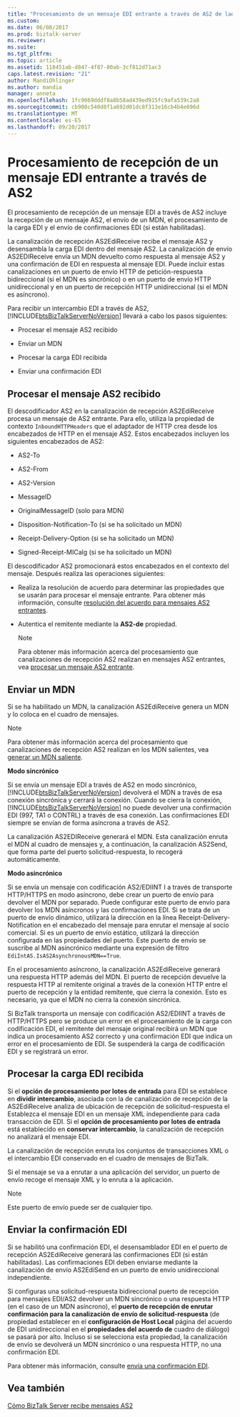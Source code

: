 ```yaml
---
title: "Procesamiento de un mensaje EDI entrante a través de AS2 de lado de recepción | Documentos de Microsoft"
ms.custom: 
ms.date: 06/08/2017
ms.prod: biztalk-server
ms.reviewer: 
ms.suite: 
ms.tgt_pltfrm: 
ms.topic: article
ms.assetid: 118451ab-d847-4f87-80ab-3cf812d71ac3
caps.latest.revision: "21"
author: MandiOhlinger
ms.author: mandia
manager: anneta
ms.openlocfilehash: 1fc9069dddf8a8b58ad439ed915fc9afa539c2a8
ms.sourcegitcommit: cb908c540d8f1a692d01dc8f313e16cb4b4e696d
ms.translationtype: MT
ms.contentlocale: es-ES
ms.lasthandoff: 09/20/2017
---
```

# <a name="receive-side-processing-of-an-incoming-edi-message-over-as2"></a>Procesamiento de recepción de un mensaje EDI entrante a través de AS2
El procesamiento de recepción de un mensaje EDI a través de AS2 incluye la recepción de un mensaje AS2, el envío de un MDN, el procesamiento de la carga EDI y el envío de confirmaciones EDI (si están habilitadas).  
  
 La canalización de recepción AS2EdiReceive recibe el mensaje AS2 y desensambla la carga EDI dentro del mensaje AS2. La canalización de envío AS2EDIReceive envía un MDN devuelto como respuesta al mensaje AS2 y una confirmación de EDI en respuesta al mensaje EDI. Puede incluir estas canalizaciones en un puerto de envío HTTP de petición-respuesta bidireccional (si el MDN es sincrónico) o en un puerto de envío HTTP unidireccional y en un puerto de recepción HTTP unidireccional (si el MDN es asíncrono).  
  
 Para recibir un intercambio EDI a través de AS2, [!INCLUDE[btsBizTalkServerNoVersion](../includes/btsbiztalkservernoversion-md.md)] llevará a cabo los pasos siguientes:  
  
-   Procesar el mensaje AS2 recibido  
  
-   Enviar un MDN  
  
-   Procesar la carga EDI recibida  
  
-   Enviar una confirmación EDI  
  
## <a name="processing-the-received-as2-message"></a>Procesar el mensaje AS2 recibido  
 El descodificador AS2 en la canalización de recepción AS2EdiReceive procesa un mensaje de AS2 entrante. Para ello, utiliza la propiedad de contexto `InboundHTTPHeaders` que el adaptador de HTTP crea desde los encabezados de HTTP en el mensaje AS2. Estos encabezados incluyen los siguientes encabezados de AS2:  
  
-   AS2-To  
  
-   AS2-From  
  
-   AS2-Version  
  
-   MessageID  
  
-   OriginalMessageID (solo para MDN)  
  
-   Disposition-Notification-To (si se ha solicitado un MDN)  
  
-   Receipt-Delivery-Option (si se ha solicitado un MDN)  
  
-   Signed-Receipt-MICalg (si se ha solicitado un MDN)  
  
 El descodificador AS2 promocionará estos encabezados en el contexto del mensaje. Después realiza las operaciones siguientes:  
  
-   Realiza la resolución de acuerdo para determinar las propiedades que se usarán para procesar el mensaje entrante. Para obtener más información, consulte [resolución del acuerdo para mensajes AS2 entrantes](../core/agreement-resolution-for-incoming-as2-messages.md).  
  
-   Autentica el remitente mediante la **AS2-de** propiedad.  
  
    > [!NOTE]
    >  Para obtener más información acerca del procesamiento que canalizaciones de recepción AS2 realizan en mensajes AS2 entrantes, vea [procesar un mensaje AS2 entrante](../core/processing-an-incoming-as2-message.md).  
  
## <a name="sending-an-mdn"></a>Enviar un MDN  
 Si se ha habilitado un MDN, la canalización AS2EdiReceive genera un MDN y lo coloca en el cuadro de mensajes.  
  
> [!NOTE]
>  Para obtener más información acerca del procesamiento que canalizaciones de recepción AS2 realizan en los MDN salientes, vea [generar un MDN saliente](../core/generating-an-outgoing-mdn.md).  
  
 **Modo sincrónico**  
  
 Si se envía un mensaje EDI a través de AS2 en modo sincrónico, [!INCLUDE[btsBizTalkServerNoVersion](../includes/btsbiztalkservernoversion-md.md)] devolverá el MDN a través de esa conexión sincrónica y cerrará la conexión. Cuando se cierra la conexión, [!INCLUDE[btsBizTalkServerNoVersion](../includes/btsbiztalkservernoversion-md.md)] no puede devolver una confirmación EDI (997, TA1 o CONTRL) a través de esa conexión. Las confirmaciones EDI siempre se envían de forma asíncrona a través de AS2.  
  
 La canalización AS2EDIReceive generará el MDN. Esta canalización enruta el MDN al cuadro de mensajes y, a continuación, la canalización AS2Send, que forma parte del puerto solicitud-respuesta, lo recogerá automáticamente.  
  
 **Modo asincrónico**  
  
 Si se envía un mensaje con codificación AS2/EDIINT I a través de transporte HTTP/HTTPS en modo asíncrono, debe crear un puerto de envío para devolver el MDN por separado. Puede configurar este puerto de envío para devolver los MDN asíncronos y las confirmaciones EDI. Si se trata de un puerto de envío dinámico, utilizará la dirección en la línea Receipt-Delivery-Notification en el encabezado del mensaje para enrutar el mensaje al socio comercial. Si es un puerto de envío estático, utilizará la dirección configurada en las propiedades del puerto. Este puerto de envío se suscribe al MDN asincrónico mediante una expresión de filtro `EdiIntAS.IsAS2AsynchronousMDN==True`.  
  
 En el procesamiento asíncrono, la canalización AS2EdiReceive generará una respuesta HTTP además del MDN. El puerto de recepción devuelve la respuesta HTTP al remitente original a través de la conexión HTTP entre el puerto de recepción y la entidad remitente, que cierra la conexión. Esto es necesario, ya que el MDN no cierra la conexión sincrónica.  
  
 Si BizTalk transporta un mensaje con codificación AS2/EDIINT a través de HTTP/HTTPS pero se produce un error en el procesamiento de la carga con codificación EDI, el remitente del mensaje original recibirá un MDN que indica un procesamiento AS2 correcto y una confirmación EDI que indica un error en el procesamiento de EDI. Se suspenderá la carga de codificación EDI y se registrará un error.  
  
## <a name="processing-the-received-edi-payload"></a>Procesar la carga EDI recibida  
 Si el **opción de procesamiento por lotes de entrada** para EDI se establece en **dividir intercambio**, asociada con la de canalización de recepción de la AS2EdiReceive analiza de ubicación de recepción de solicitud-respuesta el Establezca el mensaje EDI en un mensaje XML independiente para cada transacción de EDI. Si el **opción de procesamiento por lotes de entrada** está establecido en **conservar intercambio**, la canalización de recepción no analizará el mensaje EDI.  
  
 La canalización de recepción enruta los conjuntos de transacciones XML o el intercambio EDI conservado en el cuadro de mensajes de BizTalk.  
  
 Si el mensaje se va a enrutar a una aplicación del servidor, un puerto de envío recoge el mensaje XML y lo enruta a la aplicación.  
  
> [!NOTE]
>  Este puerto de envío puede ser de cualquier tipo.  
  
## <a name="sending-the-edi-acknowledgment"></a>Enviar la confirmación EDI  
 Si se habilitó una confirmación EDI, el desensamblador EDI en el puerto de recepción AS2EdiReceive generará las confirmaciones EDI (si están habilitadas). Las confirmaciones EDI deben enviarse mediante la canalización de envío AS2EdiSend en un puerto de envío unidireccional independiente.  
  
 Si configuras una solicitud-respuesta bidireccional puerto de recepción para mensajes EDI/AS2 devolver un MDN sincrónico o una respuesta HTTP (en el caso de un MDN asíncrono), el **puerto de recepción de enrutar confirmación para la canalización de envío de solicitud-respuesta** (de propiedad establecer en el **configuración de Host Local** página del acuerdo de EDI unidireccional en el **propiedades del acuerdo de** cuadro de diálogo) se pasará por alto. Incluso si se selecciona esta propiedad, la canalización de envío se devolverá un MDN sincrónico o una respuesta HTTP, no una confirmación EDI.  
  
 Para obtener más información, consulte [envía una confirmación EDI](../core/sending-an-edi-acknowledgment.md).  
  
## <a name="see-also"></a>Vea también  
 [Cómo BizTalk Server recibe mensajes AS2](../core/how-biztalk-server-receives-as2-messages.md)